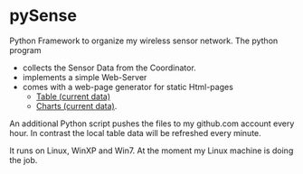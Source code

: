 # pySense
Python Framework to organize my wireless sensor network. The python program
- collects the Sensor Data from the Coordinator.
- implements a simple Web-Server
- comes with a web-page generator for static Html-pages
   - [Table (current data)](http://htmlpreview.github.io/?https://github.com/ldpgh/pySense/blob/master/Funksensoren_Table_icon.html)
   - [Charts (current data)](http://htmlpreview.github.io/?https://github.com/ldpgh/pySense/blob/master/Funksensoren_Charts_icon.html).

An additional Python script pushes the files to my github.com account every hour. In contrast the local table data will be refreshed every minute. 

It runs on Linux, WinXP and Win7. At the moment my Linux machine is doing the job.
